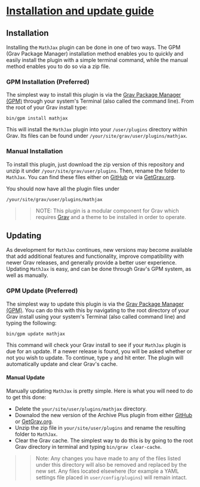 # [Installation and update guide][project]
[project]: https://github.com/sommerregen/grav-plugin-mathjax

## Installation

Installing the `MathJax` plugin can be done in one of two ways. The GPM (Grav Package Manager) installation method enables you to quickly and easily install the plugin with a simple terminal command, while the manual method enables you to do so via a zip file.

### GPM Installation (Preferred)

The simplest way to install this plugin is via the [Grav Package Manager (GPM)](http://learn.getgrav.org/advanced/grav-gpm) through your system's Terminal (also called the command line). From the root of your Grav install type:

    bin/gpm install mathjax

This will install the `MathJax` plugin into your `/user/plugins` directory within Grav. Its files can be found under `/your/site/grav/user/plugins/mathjax`.

### Manual Installation

To install this plugin, just download the zip version of this repository and unzip it under `/your/site/grav/user/plugins`. Then, rename the folder to `MathJax`. You can find these files either on [GitHub](https://github.com/sommerregen/grav-plugin-mathjax) or via [GetGrav.org](http://getgrav.org/downloads/plugins).

You should now have all the plugin files under

    /your/site/grav/user/plugins/mathjax

>> NOTE: This plugin is a modular component for Grav which requires [Grav](http://github.com/getgrav/grav) and a theme to be installed in order to operate.

## Updating

As development for `MathJax` continues, new versions may become available that add additional features and functionality, improve compatibility with newer Grav releases, and generally provide a better user experience. Updating `MathJax` is easy, and can be done through Grav's GPM system, as well as manually.

### GPM Update (Preferred)

The simplest way to update this plugin is via the [Grav Package Manager (GPM)](http://learn.getgrav.org/advanced/grav-gpm). You can do this with this by navigating to the root directory of your Grav install using your system's Terminal (also called command line) and typing the following:

    bin/gpm update mathjax

This command will check your Grav install to see if your `MathJax` plugin is due for an update. If a newer release is found, you will be asked whether or not you wish to update. To continue, type `y` and hit enter. The plugin will automatically update and clear Grav's cache.

#### Manual Update

Manually updating `MathJax` is pretty simple. Here is what you will need to do to get this done:

* Delete the `your/site/user/plugins/mathjax` directory.
* Downalod the new version of the Archive Plus plugin from either [GitHub](https://github.com/sommerregen/grav-plugin-mathjax) or [GetGrav.org](http://getgrav.org/downloads/plugins#dropcaps).
* Unzip the zip file in `your/site/user/plugins` and rename the resulting folder to `MathJax`.
* Clear the Grav cache. The simplest way to do this is by going to the root Grav directory in terminal and typing `bin/grav clear-cache`.

>> Note: Any changes you have made to any of the files listed under this directory will also be removed and replaced by the new set. Any files located elsewhere (for example a YAML settings file placed in `user/config/plugins`) will remain intact.
